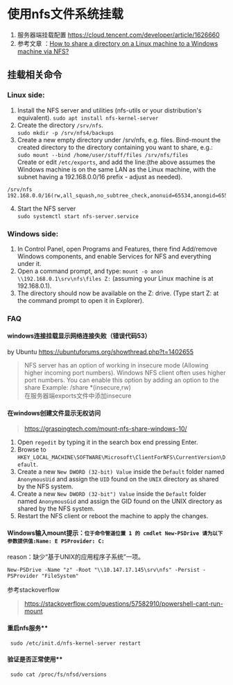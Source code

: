 # 使用nfs文件系统挂载
1. 服务器端挂载配置  https://cloud.tencent.com/developer/article/1626660  
2. 参考文章    ：[How to share a directory on a Linux machine to a Windows machine via NFS?](https://superuser.com/questions/1363062/how-to-share-a-directory-on-a-linux-machine-to-a-windows-machine-via-nfs)
## 挂载相关命令

### Linux side:

1. Install the NFS server and utilities (nfs-utils or your distribution's equivalent).  `sudo apt install nfs-kernel-server`
2. Create the directory `/srv/nfs`.  
`sudo mkdir -p /srv/nfs4/backups`
3. Create a new empty directory under /srv/nfs, e.g. files.
Bind-mount the created directory to the directory containing you want to share, e.g.:  
`sudo mount --bind /home/user/stuff/files /srv/nfs/files`  
Create or edit `/etc/exports`, and add the line:(the above assumes the Windows machine is on the same LAN as the Linux machine, with the subnet having a 192.168.0.0/16 prefix - adjust as needed).
``` 
/srv/nfs 192.168.0.0/16(rw,all_squash,no_subtree_check,anonuid=65534,anongid=65534)
``` 
4. Start the NFS server  
`sudo systemctl start nfs-server.service`

### Windows side:

1. In Control Panel, open Programs and Features, there find Add/remove Windows components, and enable Services for NFS and everything under it.
2. Open a command prompt, and type:
`mount -o anon \\192.168.0.1\srv\nfs\files Z:`
(assuming your Linux machine is at 192.168.0.1).
3. The directory should now be available on the Z: drive. (Type start Z: at the command prompt to open it in Explorer).

### FAQ

#### windows连接挂载显示网络连接失败（错误代码53）
by Ubuntu https://ubuntuforums.org/showthread.php?t=1402655
>NFS server has an option of working in insecure mode (Allowing higher incoming port numbers). Windows NFS client often uses higher port numbers. You can enable this option by adding an option to the share
>Example: /share *(insecure,rw)  
在服务器端exports文件中添加insecure
#### 在windows创建文件显示无权访问
> https://graspingtech.com/mount-nfs-share-windows-10/
1. Open `regedit` by typing it in the search box end pressing Enter.
2. Browse to `HKEY_LOCAL_MACHINE\SOFTWARE\Microsoft\ClientForNFS\CurrentVersion\Default`.
3. Create a new `New DWORD (32-bit) Value` inside the `Default` folder named `AnonymousUid` and assign the `UID` found on the `UNIX` directory as shared by the NFS system.
4. Create a new `New DWORD (32-bit") Value` inside the `Default` folder named `AnonymousGid` and assign the GID found on the UNIX directory as shared by the NFS system.
5. Restart the NFS client or reboot the machine to apply the changes.

#### Windows输入mount提示：`位于命令管道位置 1 的 cmdlet New-PSDrive 请为以下参数提供值:Name: E PSProvider: C:`
reason：缺少“基于UNIX的应用程序子系统”一项。  
```
New-PSDrive -Name "z" -Root "\\10.147.17.145\srv\nfs" -Persist -PSProvider "FileSystem"
```
参考stackoverflow
> https://stackoverflow.com/questions/57582910/powershell-cant-run-mount
#### 重启nfs服务**  
` sudo /etc/init.d/nfs-kernel-server restart`
#### 验证是否正常使用**  
` sudo cat /proc/fs/nfsd/versions`